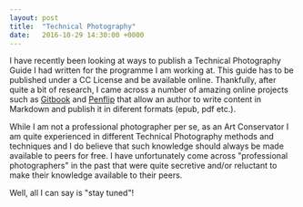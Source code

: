 ```yaml
---
layout: post
title:  "Technical Photography"
date:   2016-10-29 14:30:00 +0000
---
```


I have recently been looking at ways to publish a Technical Photography Guide I had written for the programme I am working at. This guide has to be published under a CC License and be available online. 
Thankfully, after quite a bit of research, I came across a number of amazing online projects such as [Gitbook](https://www.gitbook.com/) 
and [Penflip](http://www.penflip.com) that allow an author to write content in Markdown and publish it in diferent formats (epub, pdf etc.).

While I am not a professional photographer per se, as an Art Conservator I am quite experienced in different Technical Photography methods and techniques 
and I do believe that such knowledge should always be made available to peers for free. I have unfortunately come across "professional photographers" in the past 
that were quite secretive and/or reluctant to make their knowledge available to their peers.

Well, all I can say is "stay tuned"!

